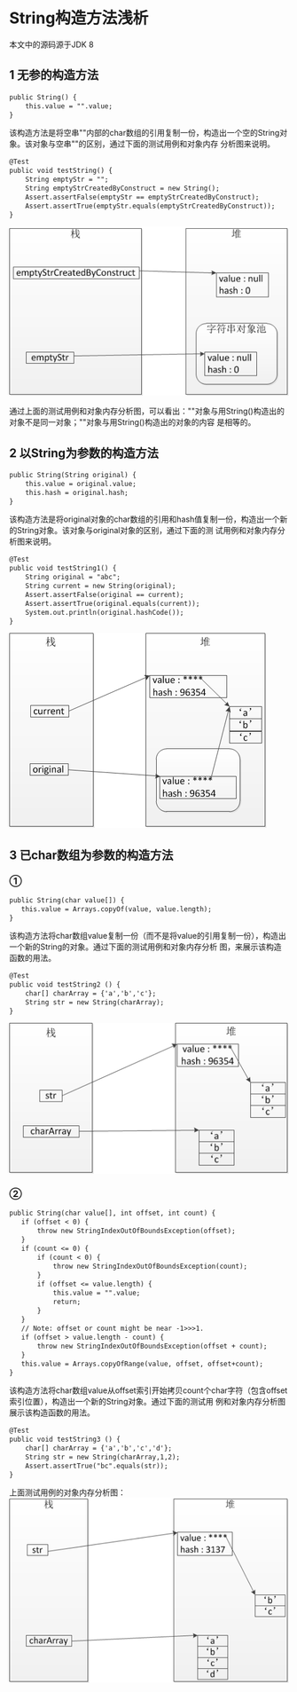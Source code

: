 # String构造方法浅析
  本文中的源码源于JDK 8
## 1 无参的构造方法
    public String() {
        this.value = "".value;
    }
该构造方法是将空串""内部的char数组的引用复制一份，构造出一个空的String对象。该对象与空串""的区别，通过下面的测试用例和对象内存
分析图来说明。

    @Test
    public void testString() {
        String emptyStr = "";
        String emptyStrCreatedByConstruct = new String();
        Assert.assertFalse(emptyStr == emptyStrCreatedByConstruct);
        Assert.assertTrue(emptyStr.equals(emptyStrCreatedByConstruct));
    }

  ![image](https://raw.githubusercontent.com/csmervyn/java8-source-learn/master/image/java8-source-learn-lang/String%E6%97%A0%E5%8F%82%E6%9E%84%E9%80%A0%E6%96%B9%E6%B3%95-%E5%86%85%E5%AD%98%E5%88%86%E6%9E%90.png)

通过上面的测试用例和对象内存分析图，可以看出：""对象与用String()构造出的对象不是同一对象；""对象与用String()构造出的对象的内容
是相等的。
## 2 以String为参数的构造方法
    public String(String original) {
        this.value = original.value;
        this.hash = original.hash;
    }
该构造方法是将original对象的char数组的引用和hash值复制一份，构造出一个新的String对象。该对象与original对象的区别，通过下面的测
试用例和对象内存分析图来说明。

    @Test
    public void testString1() {
        String original = "abc";
        String current = new String(original);
        Assert.assertFalse(original == current);
        Assert.assertTrue(original.equals(current));
        System.out.println(original.hashCode());
    }  
     
![image](https://raw.githubusercontent.com/csmervyn/java8-source-learn/master/image/java8-source-learn-lang/%E4%BB%A5String%E4%B8%BA%E5%85%A5%E5%8F%82%E7%9A%84%E6%9E%84%E9%80%A0%E6%96%B9%E6%B3%95-%E5%86%85%E5%AD%98%E5%88%86%E6%9E%90.png)

## 3 已char数组为参数的构造方法
### ①
    public String(char value[]) {
       this.value = Arrays.copyOf(value, value.length);
    }
该构造方法将char数组value复制一份（而不是将value的引用复制一份），构造出一个新的String的对象。通过下面的测试用例和对象内存分析
图，来展示该构造函数的用法。

    @Test
    public void testString2 () {
        char[] charArray = {'a','b','c'};
        String str = new String(charArray);
    }
 ![image](https://raw.githubusercontent.com/csmervyn/java8-source-learn/master/image/java8-source-learn-lang/%E5%B7%B2char%E6%95%B0%E7%BB%84%E4%B8%BA%E5%8F%82%E6%95%B0%E7%9A%84%E6%9E%84%E9%80%A0%E6%96%B9%E6%B3%95-%E5%86%85%E5%AD%98%E5%88%86%E6%9E%90.png)
### ②
    public String(char value[], int offset, int count) {
       if (offset < 0) {
           throw new StringIndexOutOfBoundsException(offset);
       }
       if (count <= 0) {
           if (count < 0) {
               throw new StringIndexOutOfBoundsException(count);
           }
           if (offset <= value.length) {
               this.value = "".value;
               return;
           }
       }
       // Note: offset or count might be near -1>>>1.
       if (offset > value.length - count) {
           throw new StringIndexOutOfBoundsException(offset + count);
       }
       this.value = Arrays.copyOfRange(value, offset, offset+count);
    }
该构造方法将char数组value从offset索引开始拷贝count个char字符（包含offset索引位置），构造出一个新的String对象。通过下面的测试用
例和对象内存分析图展示该构造函数的用法。

    @Test
    public void testString3 () {
        char[] charArray = {'a','b','c','d'};
        String str = new String(charArray,1,2);
        Assert.assertTrue("bc".equals(str));
    }
上面测试用例的对象内存分析图：
![image](https://raw.githubusercontent.com/csmervyn/java8-source-learn/master/image/java8-source-learn-lang/%E5%B7%B2char%E6%95%B0%E7%BB%84%E4%B8%BA%E5%8F%82%E6%95%B0%E7%9A%84%E6%9E%84%E9%80%A0%E6%96%B9%E6%B3%951-%E5%86%85%E5%AD%98%E5%88%86%E6%9E%90.png)    

